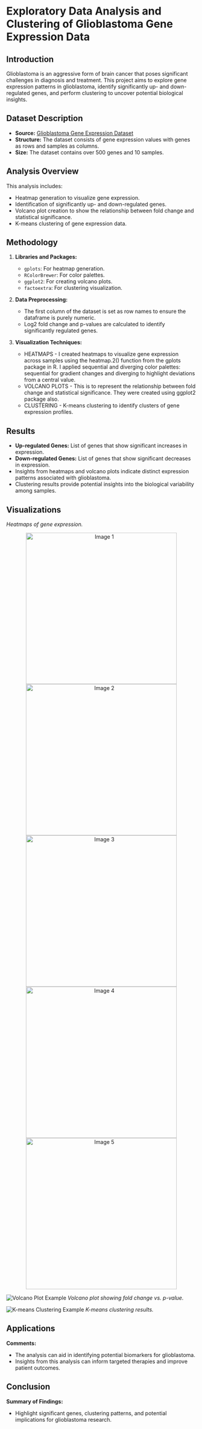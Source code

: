 # Exploratory Data Analysis and Clustering of Glioblastoma Gene Expression Data

## Introduction
Glioblastoma is an aggressive form of brain cancer that poses significant challenges in diagnosis and treatment. This project aims to explore gene expression patterns in glioblastoma, identify significantly up- and down-regulated genes, and perform clustering to uncover potential biological insights.

## Dataset Description
- **Source:** [Glioblastoma Gene Expression Dataset](https://raw.githubusercontent.com/HackBio-Internship/public_datasets/main/Cancer2024/glioblastoma.csv)
- **Structure:** The dataset consists of gene expression values with genes as rows and samples as columns.
- **Size:** The dataset contains over 500 genes and 10 samples.

## Analysis Overview
This analysis includes:
- Heatmap generation to visualize gene expression.
- Identification of significantly up- and down-regulated genes.
- Volcano plot creation to show the relationship between fold change and statistical significance.
- K-means clustering of gene expression data.

## Methodology
1. **Libraries and Packages:**
   - `gplots`: For heatmap generation.
   - `RColorBrewer`: For color palettes.
   - `ggplot2`: For creating volcano plots.
   - `factoextra`: For clustering visualization.

2. **Data Preprocessing:**
   - The first column of the dataset is set as row names to ensure the dataframe is purely numeric.
   - Log2 fold change and p-values are calculated to identify significantly regulated genes.

3. **Visualization Techniques:**
   - HEATMAPS - I created heatmaps to visualize gene expression across samples using the heatmap.2() function from the gplots package in R. I applied sequential and 
                diverging color palettes: sequential for gradient changes and diverging to highlight deviations from a central value.
   - VOLCANO PLOTS - This is to represent the relationship between fold change and statistical significance. They were created using ggplot2 package also.
   - CLUSTERING - K-means clustering to identify clusters of gene expression profiles.

## Results
- **Up-regulated Genes:** List of genes that show significant increases in expression.
- **Down-regulated Genes:** List of genes that show significant decreases in expression.
- Insights from heatmaps and volcano plots indicate distinct expression patterns associated with glioblastoma.
- Clustering results provide potential insights into the biological variability among samples.

## Visualizations
*Heatmaps of gene expression.*
<p align="center">
  <img src="https://drive.google.com/uc?id=1H0pmS1woRRgZ9oJt9aAXwhshaWlufzgM" alt="Image 1" width="400"/>
  <img src="https://drive.google.com/uc?id=1H0pmS1woRRgZ9oJt9aAXwhshaWlufzgM" alt="Image 2" width="400"/>
  <img src="https://drive.google.com/uc?id=1H0pmS1woRRgZ9oJt9aAXwhshaWlufzgM" alt="Image 3" width="400"/>
  <img src="https://drive.google.com/uc?id=1H0pmS1woRRgZ9oJt9aAXwhshaWlufzgM" alt="Image 4" width="400"/>
  <img src="https://drive.google.com/uc?id=1H0pmS1woRRgZ9oJt9aAXwhshaWlufzgM" alt="Image 5" width="400"/>
</p>



![Volcano Plot Example](path/to/volcano_plot.png)
*Volcano plot showing fold change vs. p-value.*

![K-means Clustering Example](path/to/clustering.png)
*K-means clustering results.*


## Applications

**Comments:**
- The analysis can aid in identifying potential biomarkers for glioblastoma.
- Insights from this analysis can inform targeted therapies and improve patient outcomes.

## Conclusion

**Summary of Findings:**
- Highlight significant genes, clustering patterns, and potential implications for glioblastoma research.
